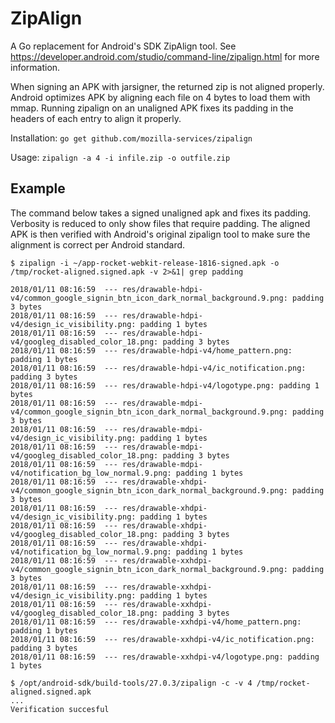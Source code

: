 ZipAlign
========

A Go replacement for Android's SDK ZipAlign tool. See
https://developer.android.com/studio/command-line/zipalign.html for more
information.

When signing an APK with jarsigner, the returned zip is not aligned properly.
Android optimizes APK by aligning each file on 4 bytes to load them with mmap.
Running zipalign on an unaligned APK fixes its padding in the headers of each
entry to align it properly.

Installation: `go get github.com/mozilla-services/zipalign`

Usage: `zipalign -a 4 -i infile.zip -o outfile.zip`

Example
-------

The command below takes a signed unaligned apk and fixes its padding. Verbosity
is reduced to only show files that require padding. The aligned APK is then
verified with Android's original zipalign tool to make sure the alignment is
correct per Android standard.

```
$ zipalign -i ~/app-rocket-webkit-release-1816-signed.apk -o /tmp/rocket-aligned.signed.apk -v 2>&1| grep padding

2018/01/11 08:16:59  --- res/drawable-hdpi-v4/common_google_signin_btn_icon_dark_normal_background.9.png: padding 3 bytes
2018/01/11 08:16:59  --- res/drawable-hdpi-v4/design_ic_visibility.png: padding 1 bytes
2018/01/11 08:16:59  --- res/drawable-hdpi-v4/googleg_disabled_color_18.png: padding 3 bytes
2018/01/11 08:16:59  --- res/drawable-hdpi-v4/home_pattern.png: padding 1 bytes
2018/01/11 08:16:59  --- res/drawable-hdpi-v4/ic_notification.png: padding 3 bytes
2018/01/11 08:16:59  --- res/drawable-hdpi-v4/logotype.png: padding 1 bytes
2018/01/11 08:16:59  --- res/drawable-mdpi-v4/common_google_signin_btn_icon_dark_normal_background.9.png: padding 3 bytes
2018/01/11 08:16:59  --- res/drawable-mdpi-v4/design_ic_visibility.png: padding 1 bytes
2018/01/11 08:16:59  --- res/drawable-mdpi-v4/googleg_disabled_color_18.png: padding 3 bytes
2018/01/11 08:16:59  --- res/drawable-mdpi-v4/notification_bg_low_normal.9.png: padding 1 bytes
2018/01/11 08:16:59  --- res/drawable-xhdpi-v4/common_google_signin_btn_icon_dark_normal_background.9.png: padding 3 bytes
2018/01/11 08:16:59  --- res/drawable-xhdpi-v4/design_ic_visibility.png: padding 1 bytes
2018/01/11 08:16:59  --- res/drawable-xhdpi-v4/googleg_disabled_color_18.png: padding 3 bytes
2018/01/11 08:16:59  --- res/drawable-xhdpi-v4/notification_bg_low_normal.9.png: padding 1 bytes
2018/01/11 08:16:59  --- res/drawable-xxhdpi-v4/common_google_signin_btn_icon_dark_normal_background.9.png: padding 3 bytes
2018/01/11 08:16:59  --- res/drawable-xxhdpi-v4/design_ic_visibility.png: padding 1 bytes
2018/01/11 08:16:59  --- res/drawable-xxhdpi-v4/googleg_disabled_color_18.png: padding 3 bytes
2018/01/11 08:16:59  --- res/drawable-xxhdpi-v4/home_pattern.png: padding 1 bytes
2018/01/11 08:16:59  --- res/drawable-xxhdpi-v4/ic_notification.png: padding 3 bytes
2018/01/11 08:16:59  --- res/drawable-xxhdpi-v4/logotype.png: padding 1 bytes

$ /opt/android-sdk/build-tools/27.0.3/zipalign -c -v 4 /tmp/rocket-aligned.signed.apk
...
Verification succesful
```
